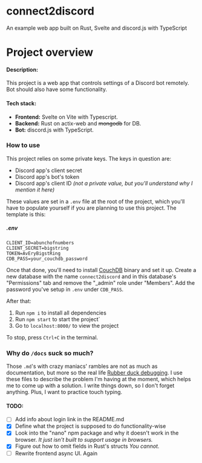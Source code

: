 # connect2discord
An example web app built on Rust, Svelte and discord.js with TypeScript
<br>
# Project overview
#### Description:
This project is a web app that controls settings of a Discord bot remotely. Bot should also have some functionality.

#### Tech stack:
- **Frontend:** Svelte on Vite with Typescript.
- **Backend:** Rust on actix-web and ~~mongodb~~ for DB.
- **Bot:** discord.js with TypeScript.

### How to use
This project relies on some private keys. The keys in question are:
- Discord app's client secret
- Discord app's bot's token
- Discord app's client ID *(not a private value, but you'll understand why I mention it here)*

These values are set in a `.env` file at the root of the project, which you'll have to populate yourself if you are planning to use this project. The template is this:

##### .env
```
CLIENT_ID=abunchofnumbers
CLIENT_SECRET=bigstring
TOKEN=AvEryBigstRing
CDB_PASS=your_couchdb_password
```

Once that done, you'll need to install [CouchDB](https://couchdb.apache.org/#download) binary and set it up. Create a new database with the name `connect2discord` and in this database's "Permissions" tab and remove the "\_admin" role under "Members". Add the password you've setup in `.env` under `CDB_PASS`.

After that:
1. Run `npm i` to install all dependencies
2. Run `npm start` to start the project`
3. Go to `localhost:8000/` to view the project

To stop, press `Ctrl+C` in the terminal.

### Why do `/docs` suck so much?
Those `.md`'s with crazy maniacs' rambles are not as much as documentation, but more so the real life [Rubber duck debugging](https://en.wikipedia.org/wiki/Rubber_duck_debugging). I use these files to describe the problem I'm having at the moment, which helps me to come up with a solution. I write things down, so I don't forget anything. Plus, I want to practice touch typing.

#### TODO:
- [ ] Add info about login link in the README.md
- [x] Define what the project is supposed to do functionality-wise
- [x] Look into the "nano" npm package and why it doesn't work in the browser.
		*It just isn't built to support usage in browsers.*
- [x] Figure out how to omit fields in Rust's structs
        *You cannot.*
- [ ] Rewrite frontend async UI. Again

